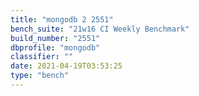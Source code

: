 ```yaml
---
title: "mongodb 2 2551"
bench_suite: "21w16 CI Weekly Benchmark"
build_number: "2551"
dbprofile: "mongodb"
classifier: ""
date: 2021-04-19T03:53:25
type: "bench"
---
```

